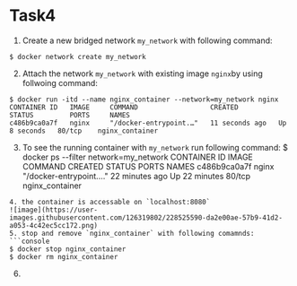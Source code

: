 # Task4
1.  Create a new bridged network `my_network` with following command:
```console
$ docker network create my_network
```
2.  Attach the network `my_network` with existing image `nginx`by using follwoing command:
 ```console
$ docker run -itd --name nginx_container --network=my_network nginx
CONTAINER ID   IMAGE     COMMAND                  CREATED          STATUS         PORTS     NAMES
c486b9ca0a7f   nginx     "/docker-entrypoint.…"   11 seconds ago   Up 8 seconds   80/tcp    nginx_container
```
3.  To see the running container with `my_network` run following command:
$ docker ps --filter network=my_network
CONTAINER ID   IMAGE     COMMAND                  CREATED          STATUS          PORTS     NAMES
c486b9ca0a7f   nginx     "/docker-entrypoint.…"   22 minutes ago   Up 22 minutes   80/tcp    nginx_container
```
4. the container is accessable on `localhost:8080`
![image](https://user-images.githubusercontent.com/126319802/228525590-da2e00ae-57b9-41d2-a053-4c42ec5cc172.png)
5. stop and remove `nginx_container` with following comamnds:
```console
$ docker stop nginx_container
$ docker rm nginx_container
```
6. 

